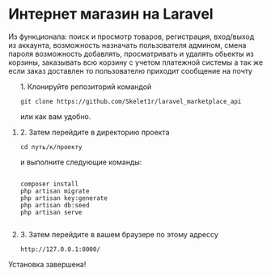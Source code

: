<h1>Интернет магазин на Laravel</h1>

<p>Из функционала: поиск и просмотр товаров, регистрация, вход/выход из аккаунта, возможность назначать пользователя админом, смена пароля возможность добавлять, просматривать и удалять обьекты из корзины, заказывать всю корзину с учетом платежной системы а так же если заказ доставлен то пользователю приходит сообщение на почту</p>

<ol>
    <p>1. Клонируйте репозиторий командой <pre><code>git clone https://github.com/Skelet1r/laravel_marketplace_api</code></pre> или как вам удобно.
    </p>
    <li><p>2. Затем перейдите в директорию проекта
        <pre><code>cd путь/к/проекту</code></pre></p>
        и выполните следующие команды:
        <p><pre><code>
composer install
php artisan migrate
php artisan key:generate
php artisan db:seed
php artisan serve
        </code></pre></p>
    </li>
    <li>3. Затем перейдите в вашем браузере по этому адрессу
        <p><pre><code>http://127.0.0.1:8000/</code></pre></p>
    </li>
</ol>

<p>Установка завершена!</p>
